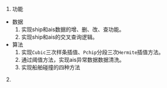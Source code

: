 1. 功能

* 数据
    1. 实现ship和ais数据的增、删、改、查功能。
    2. 实现ship和ais的交叉查询逻辑。
* 算法
    1. 实现`Cubic`三次样条插值、`Pchip`分段三次`Hermite`插值方法。
    2. 通过阈值方法，实现ais异常数据数据清洗。
    3. 实现船舶碰撞的四种方法

2. 